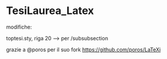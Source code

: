 # TesiLaurea_Latex

modifiche:

toptesi.sty, riga 20 --> per /subsubsection

grazie a @poros per il suo fork https://github.com/poros/LaTeXi
